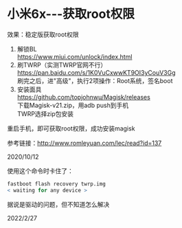 # 小米6x---获取root权限

效果：稳定版获取root权限  

1. 解锁BL  
https://www.miui.com/unlock/index.html  
2. 刷TWRP（实测TWRP官网不行）  
https://pan.baidu.com/s/1K0VuCxwwKT9OI3yCouV3Gg  
刷完之后，进"高级"，执行2项操作：Root系统，签名boot  
3. 安装面具  
https://github.com/topjohnwu/Magisk/releases  
下载Magisk-v21.zip，用adb push到手机  
TWRP选择zip包安装  

重启手机，即可获取root权限，成功安装magisk  

参考链接：http://www.romleyuan.com/lec/read?id=137  

2020/10/12  


使用这个命令时卡住了：  
```r
fastboot flash recovery twrp.img
< waiting for any device >
```
据说是驱动的问题，但不知道怎么解决  

2022/2/27  
